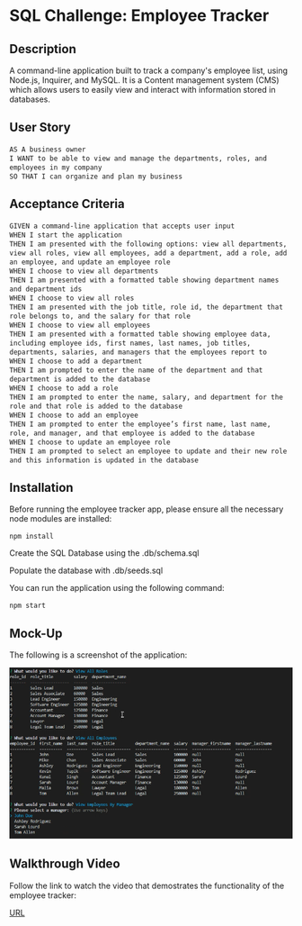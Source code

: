 # SQL Challenge: Employee Tracker

## Description
A command-line application built to track a company's employee list, using Node.js, Inquirer, and MySQL. It is a Content management system (CMS) which allows users to easily view and interact with information stored in databases.

## User Story
```
AS A business owner
I WANT to be able to view and manage the departments, roles, and employees in my company
SO THAT I can organize and plan my business
```

## Acceptance Criteria
```
GIVEN a command-line application that accepts user input
WHEN I start the application
THEN I am presented with the following options: view all departments, view all roles, view all employees, add a department, add a role, add an employee, and update an employee role
WHEN I choose to view all departments
THEN I am presented with a formatted table showing department names and department ids
WHEN I choose to view all roles
THEN I am presented with the job title, role id, the department that role belongs to, and the salary for that role
WHEN I choose to view all employees
THEN I am presented with a formatted table showing employee data, including employee ids, first names, last names, job titles, departments, salaries, and managers that the employees report to
WHEN I choose to add a department
THEN I am prompted to enter the name of the department and that department is added to the database
WHEN I choose to add a role
THEN I am prompted to enter the name, salary, and department for the role and that role is added to the database
WHEN I choose to add an employee
THEN I am prompted to enter the employee’s first name, last name, role, and manager, and that employee is added to the database
WHEN I choose to update an employee role
THEN I am prompted to select an employee to update and their new role and this information is updated in the database
```
## Installation
Before running the employee tracker app, please ensure all the necessary node modules are installed:
```
npm install
```
Create the SQL Database using the .db/schema.sql

Populate the database with .db/seeds.sql

You can run the application using the following command:
```
npm start
```
## Mock-Up
The following is a screenshot of the application:

![Mock-Up of Application](./src/img/screenshot.png)

## Walkthrough Video
Follow the link to watch the video that demostrates the functionality of the employee tracker:

[URL](https://drive.google.com/file/d/1W4rMF2TVZ8Gl97Ie9BU1HJPp1c_n1YSO/view)
